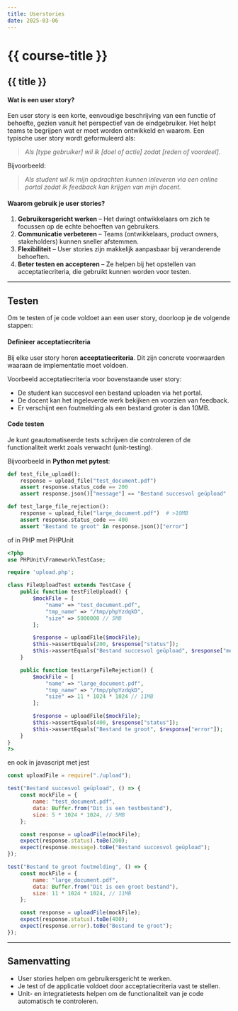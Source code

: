 ```yaml
---
title: Userstories
date: 2025-03-06
---
```

# {{ course-title }}

## {{ title }}

#### Wat is een user story?
Een user story is een korte, eenvoudige beschrijving van een functie of behoefte, gezien vanuit het perspectief van de eindgebruiker. Het helpt teams te begrijpen wat er moet worden ontwikkeld en waarom. Een typische user story wordt geformuleerd als:

> *Als [type gebruiker] wil ik [doel of actie] zodat [reden of voordeel].*

Bijvoorbeeld:
> *Als student wil ik mijn opdrachten kunnen inleveren via een online portal zodat ik feedback kan krijgen van mijn docent.*

#### Waarom gebruik je user stories?
1. **Gebruikersgericht werken** – Het dwingt ontwikkelaars om zich te focussen op de echte behoeften van gebruikers.
2. **Communicatie verbeteren** – Teams (ontwikkelaars, product owners, stakeholders) kunnen sneller afstemmen.
3. **Flexibiliteit** – User stories zijn makkelijk aanpasbaar bij veranderende behoeften.
4. **Beter testen en accepteren** – Ze helpen bij het opstellen van acceptatiecriteria, die gebruikt kunnen worden voor testen.

---

## Testen

Om te testen of je code voldoet aan een user story, doorloop je de volgende stappen:

#### Definieer acceptatiecriteria
Bij elke user story horen **acceptatiecriteria**. Dit zijn concrete voorwaarden waaraan de implementatie moet voldoen.

Voorbeeld acceptatiecriteria voor bovenstaande user story:
- De student kan succesvol een bestand uploaden via het portal.
- De docent kan het ingeleverde werk bekijken en voorzien van feedback.
- Er verschijnt een foutmelding als een bestand groter is dan 10MB.

#### Code testen
Je kunt geautomatiseerde tests schrijven die controleren of de functionaliteit werkt zoals verwacht (unit-testing).

Bijvoorbeeld in **Python met pytest**:

```python
def test_file_upload():
    response = upload_file("test_document.pdf")
    assert response.status_code == 200
    assert response.json()["message"] == "Bestand succesvol geüpload"

def test_large_file_rejection():
    response = upload_file("large_document.pdf")  # >10MB
    assert response.status_code == 400
    assert "Bestand te groot" in response.json()["error"]
```
of in PHP met PHPUnit

```php
<?php
use PHPUnit\Framework\TestCase;

require 'upload.php';

class FileUploadTest extends TestCase {
    public function testFileUpload() {
        $mockFile = [
            "name" => "test_document.pdf",
            "tmp_name" => "/tmp/phpYzdqkD",
            "size" => 5000000 // 5MB
        ];

        $response = uploadFile($mockFile);
        $this->assertEquals(200, $response["status"]);
        $this->assertEquals("Bestand succesvol geüpload", $response["message"]);
    }

    public function testLargeFileRejection() {
        $mockFile = [
            "name" => "large_document.pdf",
            "tmp_name" => "/tmp/phpYzdqkD",
            "size" => 11 * 1024 * 1024 // 11MB
        ];

        $response = uploadFile($mockFile);
        $this->assertEquals(400, $response["status"]);
        $this->assertEquals("Bestand te groot", $response["error"]);
    }
}
?>
```

en ook in javascript met jest

```javascript
const uploadFile = require("./upload");

test("Bestand succesvol geüpload", () => {
    const mockFile = {
        name: "test_document.pdf",
        data: Buffer.from("Dit is een testbestand"),
        size: 5 * 1024 * 1024, // 5MB
    };

    const response = uploadFile(mockFile);
    expect(response.status).toBe(200);
    expect(response.message).toBe("Bestand succesvol geüpload");
});

test("Bestand te groot foutmelding", () => {
    const mockFile = {
        name: "large_document.pdf",
        data: Buffer.from("Dit is een groot bestand"),
        size: 11 * 1024 * 1024, // 11MB
    };

    const response = uploadFile(mockFile);
    expect(response.status).toBe(400);
    expect(response.error).toBe("Bestand te groot");
});
```
---

## Samenvatting
* User stories helpen om gebruikersgericht te werken.
* Je test of de applicatie voldoet door acceptatiecriteria vast te stellen.
* Unit- en integratietests helpen om de functionaliteit van je code automatisch te controleren.
